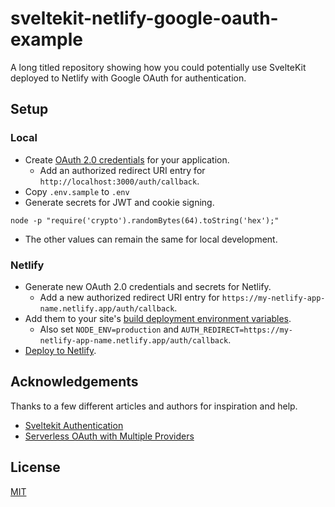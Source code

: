 # sveltekit-netlify-google-oauth-example

A long titled repository showing how you could potentially use SvelteKit deployed to Netlify with Google OAuth for authentication.

## Setup

### Local

- Create [OAuth 2.0 credentials](https://support.google.com/cloud/answer/6158849?hl=en) for your application.
  - Add an authorized redirect URI entry for `http://localhost:3000/auth/callback`.
- Copy `.env.sample` to `.env`
- Generate secrets for JWT and cookie signing.

```node
node -p "require('crypto').randomBytes(64).toString('hex');"
```

- The other values can remain the same for local development.

### Netlify

- Generate new OAuth 2.0 credentials and secrets for Netlify.
  - Add a new authorized redirect URI entry for `https://my-netlify-app-name.netlify.app/auth/callback`.
- Add them to your site's [build deployment environment variables](https://docs.netlify.com/configure-builds/environment-variables/).
  - Also set `NODE_ENV=production` and `AUTH_REDIRECT=https://my-netlify-app-name.netlify.app/auth/callback`.
- [Deploy to Netlify](https://docs.netlify.com/site-deploys/create-deploys/).

## Acknowledgements

Thanks to a few different articles and authors for inspiration and help.

- [Sveltekit Authentication](https://blog.hyper.io/sveltekit-authentication/)
- [Serverless OAuth with Multiple Providers](https://ryanbethel.org/serverless-o-auth-with-multiple-providers)

## License

[MIT](https://opensource.org/licenses/MIT)
